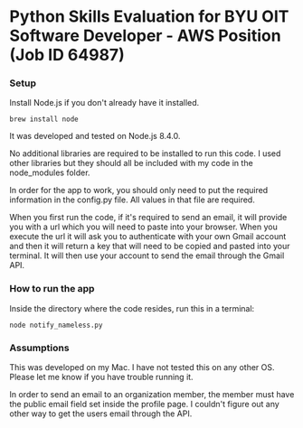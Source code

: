 # Python Skills Evaluation for BYU OIT Software Developer - AWS Position (Job ID 64987)

### Setup
Install Node.js if you don't already have it installed. 

`brew install node`

It was developed and tested on Node.js 8.4.0.

No additional libraries are required to be installed to run this code. I used other libraries but they should all be included with my code in the node_modules folder.

In order for the app to work, you should only need to put the required information in the config.py file. All values in that file are required.

When you first run the code, if it's required to send an email, it will provide you with a url which you will need to paste into your browser. When you execute the url it will ask you to authenticate with your own Gmail account and then it will return a key that will need to be copied and pasted into your terminal. It will then use your account to send the email through the Gmail API.

### How to run the app
Inside the directory where the code resides, run this in a terminal:

`node notify_nameless.py`

### Assumptions
This was developed on my Mac. I have not tested this on any other OS. Please let me know if you have trouble running it.

In order to send an email to an organization member, the member must have the public email field set inside the profile page. I couldn't figure out any other way to get the users email through the API.
